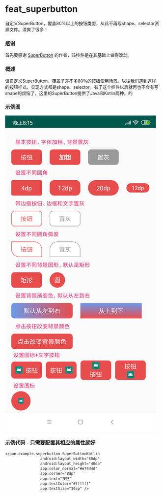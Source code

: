 # feat_superbutton
自定义SuperButton，覆盖80%以上的按钮类型，从此不再写shape、selector资源文件。清爽了很多！ 

### 感谢
首先要感谢 [SuperButton](https://github.com/ansnail/SuperButton) 的作者，该控件是在其基础上做得改动。
### 概述
该自定义SuperButton，覆盖了差不多80%的按钮使用场景。以往我们遇到这样的按钮样式，实现方式都是shape、selector。有了这个控件以后就再也不会有写shape的烦恼了。这里的SuperButton提供了Java和Kotlin两种。的
### 示例图
![SuperButton示例图](https://github.com/0119zp/feat_superbutton/blob/master/superbutton%E7%A4%BA%E4%BE%8B%E5%9B%BE.png)
### 示例代码 - 只需要配置其相应的属性就好
~~~
<zpan.example.superbutton.SuperButtonKotlin
                android:layout_width="80dp"
                android:layout_height="40dp"
                app:color_normal="#e74d4d"
                app:corner="8dp"
                app:text="按钮"
                app:textColor="#ffffff"
                app:textSize="16sp" />
~~~
